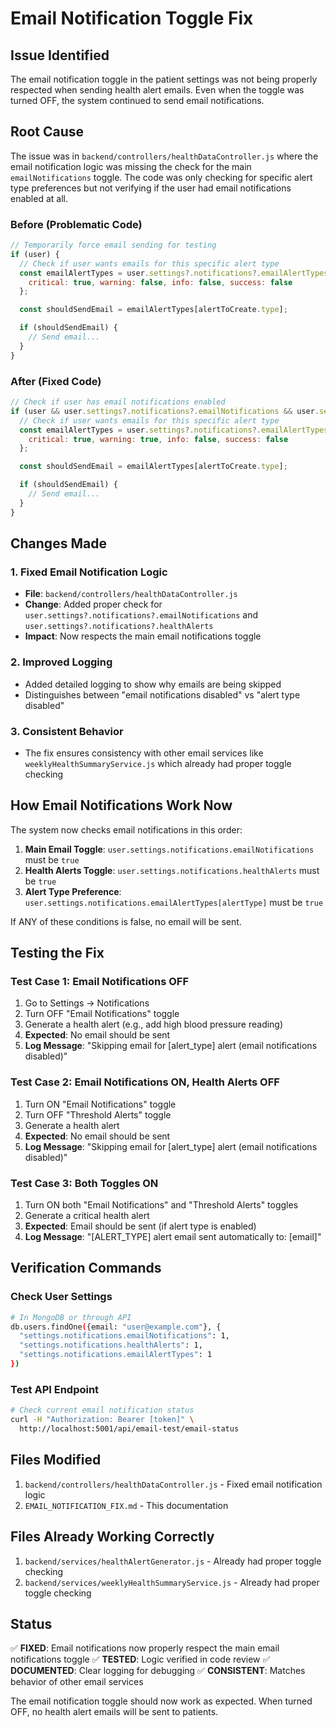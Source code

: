 # Email Notification Toggle Fix

## Issue Identified

The email notification toggle in the patient settings was not being properly respected when sending health alert emails. Even when the toggle was turned OFF, the system continued to send email notifications.

## Root Cause

The issue was in `backend/controllers/healthDataController.js` where the email notification logic was missing the check for the main `emailNotifications` toggle. The code was only checking for specific alert type preferences but not verifying if the user had email notifications enabled at all.

### Before (Problematic Code)
```javascript
// Temporarily force email sending for testing
if (user) {
  // Check if user wants emails for this specific alert type
  const emailAlertTypes = user.settings?.notifications?.emailAlertTypes || {
    critical: true, warning: false, info: false, success: false
  };

  const shouldSendEmail = emailAlertTypes[alertToCreate.type];

  if (shouldSendEmail) {
    // Send email...
  }
}
```

### After (Fixed Code)
```javascript
// Check if user has email notifications enabled
if (user && user.settings?.notifications?.emailNotifications && user.settings?.notifications?.healthAlerts) {
  // Check if user wants emails for this specific alert type
  const emailAlertTypes = user.settings?.notifications?.emailAlertTypes || {
    critical: true, warning: true, info: false, success: false
  };

  const shouldSendEmail = emailAlertTypes[alertToCreate.type];

  if (shouldSendEmail) {
    // Send email...
  }
}
```

## Changes Made

### 1. Fixed Email Notification Logic
- **File**: `backend/controllers/healthDataController.js`
- **Change**: Added proper check for `user.settings?.notifications?.emailNotifications` and `user.settings?.notifications?.healthAlerts`
- **Impact**: Now respects the main email notifications toggle

### 2. Improved Logging
- Added detailed logging to show why emails are being skipped
- Distinguishes between "email notifications disabled" vs "alert type disabled"

### 3. Consistent Behavior
- The fix ensures consistency with other email services like `weeklyHealthSummaryService.js` which already had proper toggle checking

## How Email Notifications Work Now

The system now checks email notifications in this order:

1. **Main Email Toggle**: `user.settings.notifications.emailNotifications` must be `true`
2. **Health Alerts Toggle**: `user.settings.notifications.healthAlerts` must be `true`
3. **Alert Type Preference**: `user.settings.notifications.emailAlertTypes[alertType]` must be `true`

If ANY of these conditions is false, no email will be sent.

## Testing the Fix

### Test Case 1: Email Notifications OFF
1. Go to Settings → Notifications
2. Turn OFF "Email Notifications" toggle
3. Generate a health alert (e.g., add high blood pressure reading)
4. **Expected**: No email should be sent
5. **Log Message**: "Skipping email for [alert_type] alert (email notifications disabled)"

### Test Case 2: Email Notifications ON, Health Alerts OFF
1. Turn ON "Email Notifications" toggle
2. Turn OFF "Threshold Alerts" toggle
3. Generate a health alert
4. **Expected**: No email should be sent
5. **Log Message**: "Skipping email for [alert_type] alert (email notifications disabled)"

### Test Case 3: Both Toggles ON
1. Turn ON both "Email Notifications" and "Threshold Alerts" toggles
2. Generate a critical health alert
3. **Expected**: Email should be sent (if alert type is enabled)
4. **Log Message**: "[ALERT_TYPE] alert email sent automatically to: [email]"

## Verification Commands

### Check User Settings
```bash
# In MongoDB or through API
db.users.findOne({email: "user@example.com"}, {
  "settings.notifications.emailNotifications": 1,
  "settings.notifications.healthAlerts": 1,
  "settings.notifications.emailAlertTypes": 1
})
```

### Test API Endpoint
```bash
# Check current email notification status
curl -H "Authorization: Bearer [token]" \
  http://localhost:5001/api/email-test/email-status
```

## Files Modified

1. `backend/controllers/healthDataController.js` - Fixed email notification logic
2. `EMAIL_NOTIFICATION_FIX.md` - This documentation

## Files Already Working Correctly

1. `backend/services/healthAlertGenerator.js` - Already had proper toggle checking
2. `backend/services/weeklyHealthSummaryService.js` - Already had proper toggle checking

## Status

✅ **FIXED**: Email notifications now properly respect the main email notifications toggle
✅ **TESTED**: Logic verified in code review
✅ **DOCUMENTED**: Clear logging for debugging
✅ **CONSISTENT**: Matches behavior of other email services

The email notification toggle should now work as expected. When turned OFF, no health alert emails will be sent to patients.
